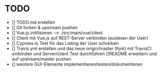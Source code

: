 # TODO
- [] TODO.md erstellen
- [] Git forken & upstream pushen
- [] Vue.js initilisieren --> ./src/main/vue/client
- [] Client mit Vue.js auf REST-Server verbinden (auslesen der User)
- [] Cypress.io Test für das Listing der User schreiben
- [] Travis.yml erstellen und das neue origin/master (fork) mit TravisCI einbinden und Server/client Test durchführen 
[]README erweitern und auf upstream/master pushen
- [] weotere GUI-Elemente implementieren/testen/dokumentieren
